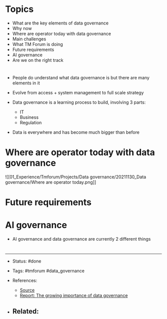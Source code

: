 # Topics

- What are the key elements of data governance
- Why now
- Where are operator today with data governance
- Main challenges
- What TM Forum is doing
- Future requirements
- AI governance
- Are we on the right track

#

- People do understand what data governance is but there are many elements in it

- Evolve from access + system management to full scale strategy

- Data governance is a learning process to build, involving 3 parts:
	- IT
	- Business
	- Regulation

- Data is everywhere and has become much bigger than before

# Where are operator today with data governance

![[01_Experience/Tmforum/Projects/Data governance/20211130_Data governance/Where are operator today.png]]

# Future requirements


# AI governance

- AI governance and data governance are currently 2 different things



# 

---
- Status: #done

- Tags: #tmforum #data_governance 

- References:
	- [Source](https://us02web.zoom.us/rec/play/0VyFQ-btW3d4tHN_A5ZNroM6UbJEZtdb7FacEv8oAjzjlLL5ikIyiv_E6uaG2-HnXW1cRE-W_U9dTiL7.8p2C83uWg2MJmrZ2?continueMode=true&tk=Hn3T_4B-I9dhOQ65gh0Ck-Cx5CcN2I3noZTFKAwmmpA.DQMAAAATXxUC1hZfSTVEcUE1SlNVeXFGa1NMN0ZRamRnAAAAAAAAAAAAAAAAAAAAAAAAAAAAAA&uuid=WN_1OS-RP05RAeYqANson8EeQ&_x_zm_rtaid=9uKKQZzoRXW1p8-E8-DRuA.1638321537467.a5775c0422b2fae11557f10c21a797dd&_x_zm_rhtaid=889)
	- [Report: The growing importance of data governance](https://inform.tmforum.org/research-reports/the-growing-importance-of-data-governance/)

- Related:
	- 